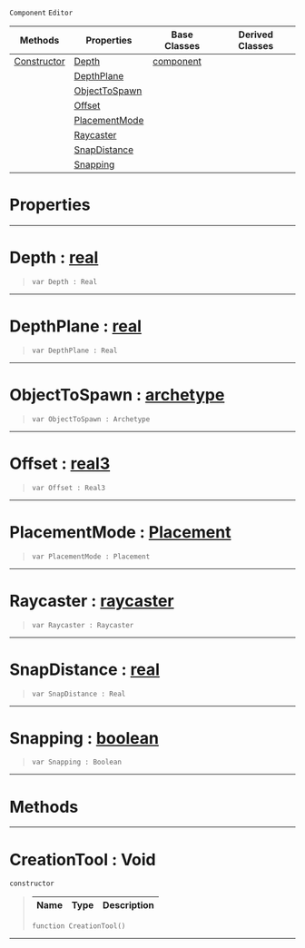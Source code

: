  `Component` `Editor`



|Methods|Properties|Base Classes|Derived Classes|
|---|---|---|---|
|[ Constructor](https://github.com/ZilchEngine/ZilchDocs/blob/master/code_reference/class_reference/creationtool.markdown#creationtool-void)|[ Depth](https://github.com/ZilchEngine/ZilchDocs/blob/master/code_reference/class_reference/creationtool.markdown#depth-zero-engine-docume)|[component](https://github.com/ZilchEngine/ZilchDocs/blob/master/code_reference/class_reference/component.markdown)| |
| |[ DepthPlane](https://github.com/ZilchEngine/ZilchDocs/blob/master/code_reference/class_reference/creationtool.markdown#depthplane-zero-engine-d)| | |
| |[ ObjectToSpawn](https://github.com/ZilchEngine/ZilchDocs/blob/master/code_reference/class_reference/creationtool.markdown#objecttospawn-zero-engin)| | |
| |[ Offset](https://github.com/ZilchEngine/ZilchDocs/blob/master/code_reference/class_reference/creationtool.markdown#offset-zero-engine-docum)| | |
| |[ PlacementMode](https://github.com/ZilchEngine/ZilchDocs/blob/master/code_reference/class_reference/creationtool.markdown#placementmode-zero-engin)| | |
| |[ Raycaster](https://github.com/ZilchEngine/ZilchDocs/blob/master/code_reference/class_reference/creationtool.markdown#raycaster-zero-engine-do)| | |
| |[ SnapDistance](https://github.com/ZilchEngine/ZilchDocs/blob/master/code_reference/class_reference/creationtool.markdown#snapdistance-zero-engine)| | |
| |[ Snapping](https://github.com/ZilchEngine/ZilchDocs/blob/master/code_reference/class_reference/creationtool.markdown#snapping-zero-engine-doc)| | |


 #  Properties


---  
 #  Depth : [real](https://github.com/ZilchEngine/ZilchDocs/blob/master/code_reference/nada_base_types/real.markdown)

> 
> ``` lang=cpp, name=Nada
> var Depth : Real


---  
 #  DepthPlane : [real](https://github.com/ZilchEngine/ZilchDocs/blob/master/code_reference/nada_base_types/real.markdown)

> 
> ``` lang=cpp, name=Nada
> var DepthPlane : Real


---  
 #  ObjectToSpawn : [archetype](https://github.com/ZilchEngine/ZilchDocs/blob/master/code_reference/class_reference/archetype.markdown)

> 
> ``` lang=cpp, name=Nada
> var ObjectToSpawn : Archetype


---  
 #  Offset : [real3](https://github.com/ZilchEngine/ZilchDocs/blob/master/code_reference/nada_base_types/real3.markdown)

> 
> ``` lang=cpp, name=Nada
> var Offset : Real3


---  
 #  PlacementMode : [Placement](https://github.com/ZilchEngine/ZilchDocs/blob/master/code_reference/enum_reference.markdown#placement)

> 
> ``` lang=cpp, name=Nada
> var PlacementMode : Placement


---  
 #  Raycaster : [raycaster](https://github.com/ZilchEngine/ZilchDocs/blob/master/code_reference/class_reference/raycaster.markdown)

> 
> ``` lang=cpp, name=Nada
> var Raycaster : Raycaster


---  
 #  SnapDistance : [real](https://github.com/ZilchEngine/ZilchDocs/blob/master/code_reference/nada_base_types/real.markdown)

> 
> ``` lang=cpp, name=Nada
> var SnapDistance : Real


---  
 #  Snapping : [boolean](https://github.com/ZilchEngine/ZilchDocs/blob/master/code_reference/nada_base_types/boolean.markdown)

> 
> ``` lang=cpp, name=Nada
> var Snapping : Boolean


---  
 #  Methods


---  
 #  CreationTool : Void

 `constructor`

> 
> |Name|Type|Description|
> |---|---|---|
> ``` lang=cpp, name=Nada
> function CreationTool()
> ``` 


---  
 

 